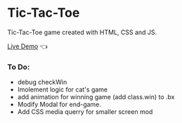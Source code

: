 # Tic-Tac-Toe

Tic-Tac-Toe game created with HTML, CSS and JS.

[Live Demo]([https://dr3wsky.github.io/tic-tac-toe/]) :point_left:


### To Do:
* debug checkWin
* Imolement logic for cat's game
* add animation for winning game (add class.win) to .bx
* Modify Modal for end-game.
* Add CSS media querry for smaller screen mod
